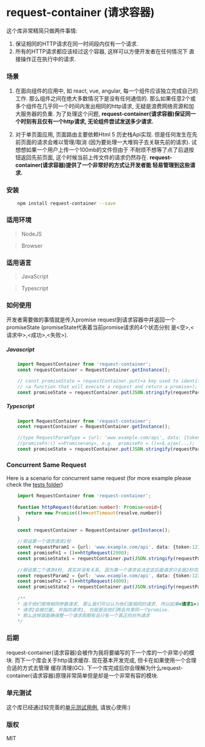 request-container (请求容器)
===========================================================
这个库非常精简只做两件事情:

1. 保证相同的HTTP请求在同一时间段内仅有一个请求.
2. 所有的HTTP请求都应该经过这个容器, 这样可以方便开发者在任何情况下
直接操作正在执行中的请求.

### 场景
1. 在面向组件的应用中, 如 react, vue, angular, 每一个组件应该独立完成自己的工作.
那么组件之间在绝大多数情况下是没有任何通信的. 那么如果任意2个或多个组件在几乎同一个时间内发出相同的http请求,
无疑是浪费网络资源和加大服务器的负重. 为了处理这个问题, <b>request-container(请求容器)保证同一个时刻有且仅有一个http请求, 
无论组件尝试发送多少请求.</b>

2. 对于单页面应用, 页面路由主要依赖Html 5 历史栈Api实现. 
但是任何发生在先前页面的请求会难以管理/取消 (因为要处理一大堆钩子去关联先前的请求). 试想想如果一个用户上传一个100mb的文件但由于
不耐烦不想等了点了后退按钮返回先前页面, 这个时候当前上传文件的请求仍然存在. <b>request-container(请求容器)提供了一个非常好的方式让开发者能
轻易管理到这些请求.</b>


### 安装
```bash
    npm install request-container --save
```
### 适用环境

> NodeJS

> Browser

### 适用语言

> JavaScript

> Typescript

### 如何使用

开发者需要做的事情就是传入promise request到请求容器中并返回一个promiseState (promiseState代表着当前promise请求的4个状态分别
是<空>,<请求中>,<成功>,<失败>). 


##### Javascript

```javascript
    import RequestContainer from 'request-container';
    const requestContainer = RequestContainer.getInstance();

    // const promiseState = requestContainer.put(<a key used to identify your request>, 
    // <a function that will execute a request and return a promise>);
    const promiseState = requestContainer.put(JSON.stringify(requestParam), promiseFn);
```

##### Typescript

```typescript
    import RequestContainer from 'request-container';
    const requestContainer = RequestContainer.getInstance();

    //type RequestParamType = {url: 'www.example.com/api', data: {token:123}, method: 'get'};
    //promiseFn:() =>Promise<any>, e.g.  promiseFn = ()=>$.ajax(...);
    const promiseState = requestContainer.put(JSON.stringify(requestParam), promiseFn);
```


### Concurrent Same Request
Here is a scenario for concurrent same request (for more example please check the [tests folder](https://github.com/jf3096/request-conatiner/tree/master/tests))

```typescript
    import RequestContainer from 'request-container';
    
    function httpRequest(duration:number): Promise<void>{
       return new Promise(()=>setTimeout(resolve,number))
    }
    
    const requestContainer = RequestContainer.getInstance();
    
    //假设第一个请求请求2秒
    const requestParam1 = {url: 'www.example.com/api', data: {token:123}, method: 'get'};
    const promiseFn1 = ()=>httpRequest(2000);
    const promiseState1 = requestContainer.put(JSON.stringify(requestParam1), promiseFn1);
    
    //假设第二个请求4秒, 其实并没有关系, 因为第一个请求会决定这后面请求只会是2秒完成
    const requestParam2 = {url: 'www.example.com/api', data: {token:123}, method: 'get'};
    const promiseFn2 = ()=>httpRequest(4000);
    const promiseState2 = requestContainer.put(JSON.stringify(requestParam2), promiseFn2);
    
    /**
    * 由于他们使用相同参数请求, 那么我们可以认为他们是相同的请求. 所以如果<请求1>发出,
    * 请求2会被拦截, 并指向请求1, 也就是说他们两会共享同一个promise.
    * 那么这样就能确保整一个请求周期有且只有一个真正的对外请求
    */
```

### 后期
request-container(请求容器)会被作为我将要编写的下一个库的一个非常小的模块. 而下一个库会关于http请求缓存. 现在基本开发完成, 但卡在如果使用一个合理合适的方式去管理
缓存清理(GC). 下一个库完成后你会理解为什么request-container(请求容器)原理非常简单但是却是一个非常有容的模块.

### 单元测试
这个库已经通过较完善的[单元测试用例](https://github.com/jf3096/request-conatiner/tree/master/tests), 请放心使用:)

### 版权
MIT

